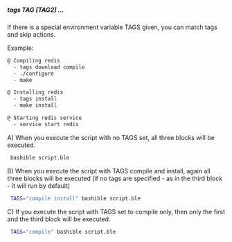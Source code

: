 ##### tags TAG [TAG2] ...

If there is a special environment variable TAGS given, you can match tags and skip actions.

Example:

```bash
@ Compiling redis
  - tags download compile
  - ./configure
  - make

@ Installing redis
  - tags install
  - make install

@ Starting redis service
  - service start redis
```

A) When you execute the script with no TAGS set, all three blocks will be executed.

 ```bash
  bashible script.ble
 ```

B) When you execute the script with TAGS compile and install, again all three blocks will be executed
(if no tags are specified - as in the third block - it will run by default)

 ```bash
  TAGS="compile install" bashible script.ble
 ```


C) If you execute the script with TAGS set to compile only,
then only the first and the third block will be executed.

 ```bash
  TAGS="compile" bashible script.ble
 ```
